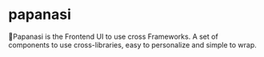 # papanasi
🥯Papanasi is the Frontend UI to use cross Frameworks. A set of components to use cross-libraries, easy to personalize and simple to wrap.
